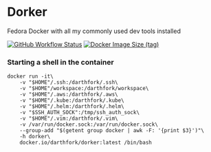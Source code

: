 # Dorker
Fedora Docker with all my commonly used dev tools installed

[![GitHub Workflow Status](https://img.shields.io/github/workflow/status/darthfork/dorker/Docker%20Push?style=for-the-badge&logo=github)](https://github.com/darthfork/dorker/actions?query=workflow%3A%22Docker+Push%22)
[![Docker Image Size (tag)](https://img.shields.io/docker/image-size/darthfork/dorker/latest?logo=docker&style=for-the-badge)](https://hub.docker.com/r/darthfork/dorker/)


### Starting a shell in the container

```
docker run -it\
    -v "$HOME"/.ssh:/darthfork/.ssh\
    -v "$HOME"/workspace:/darthfork/workspace\
    -v "$HOME"/.aws:/darthfork/.aws\
    -v "$HOME"/.kube:/darthfork/.kube\
    -v "$HOME"/.helm:/darthfork/.helm\
    -v "$SSH_AUTH_SOCK":/tmp/ssh_auth_sock\
    -v "$HOME"/.vim:/darthfork/.vim\
    -v /var/run/docker.sock:/var/run/docker.sock\
    --group-add "$(getent group docker | awk -F: '{print $3}')"\
    -h dorker\
    docker.io/darthfork/dorker:latest /bin/bash
```

